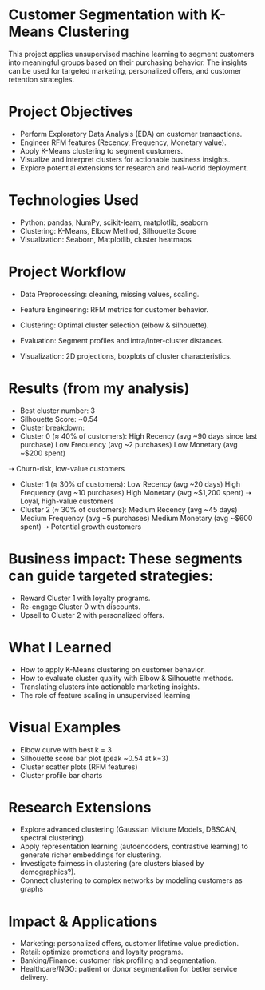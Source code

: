 # Customer Segmentation with K-Means Clustering

This project applies unsupervised machine learning to segment customers into meaningful groups based on their purchasing behavior. The insights can be used for targeted marketing, personalized offers, and customer retention strategies.

# Project Objectives
   - Perform Exploratory Data Analysis (EDA) on customer transactions.
   - Engineer RFM features (Recency, Frequency, Monetary value).
  -  Apply K-Means clustering to segment customers.
   - Visualize and interpret clusters for actionable business insights.
   - Explore potential extensions for research and real-world deployment.

# Technologies Used

  -  Python: pandas, NumPy, scikit-learn, matplotlib, seaborn
   - Clustering: K-Means, Elbow Method, Silhouette Score
   - Visualization: Seaborn, Matplotlib, cluster heatmaps

# Project Workflow

  - Data Preprocessing: cleaning, missing values, scaling.

  - Feature Engineering: RFM metrics for customer behavior.

   - Clustering: Optimal cluster selection (elbow & silhouette).

   - Evaluation: Segment profiles and intra/inter-cluster distances.
   - Visualization: 2D projections, boxplots of cluster characteristics.

# Results (from my analysis)

  - Best cluster number: 3
  - Silhouette Score: ~0.54
  - Cluster breakdown:
  - Cluster 0 (≈ 40% of customers):
      High Recency (avg ~90 days since last purchase)
      Low Frequency (avg ~2 purchases)
      Low Monetary (avg ~$200 spent)

➝ Churn-risk, low-value customers
 - Cluster 1 (≈ 30% of customers):
    Low Recency (avg ~20 days)
    High Frequency (avg ~10 purchases)
    High Monetary (avg ~$1,200 spent)
➝ Loyal, high-value customers
  - Cluster 2 (≈ 30% of customers):
    Medium Recency (avg ~45 days)
    Medium Frequency (avg ~5 purchases)
    Medium Monetary (avg ~$600 spent)
➝ Potential growth customers
 # Business impact: These segments can guide targeted strategies:
  - Reward Cluster 1 with loyalty programs.
  - Re-engage Cluster 0 with discounts.
  - Upsell to Cluster 2 with personalized offers.

# What I Learned

 - How to apply K-Means clustering on customer behavior.
 - How to evaluate cluster quality with Elbow & Silhouette methods.
 - Translating clusters into actionable marketing insights.
-  The role of feature scaling in unsupervised learning
# Visual Examples

  - Elbow curve with best k = 3
 - Silhouette score bar plot (peak ~0.54 at k=3)
 - Cluster scatter plots (RFM features)
- Cluster profile bar charts
# Research Extensions
 - Explore advanced clustering (Gaussian Mixture Models, DBSCAN, spectral clustering).
- Apply representation learning (autoencoders, contrastive learning) to generate richer embeddings for clustering.
- Investigate fairness in clustering (are clusters biased by demographics?).
- Connect clustering to complex networks by modeling customers as graphs

# Impact & Applications

 - Marketing: personalized offers, customer lifetime value prediction.
 - Retail: optimize promotions and loyalty programs.
 - Banking/Finance: customer risk profiling and segmentation.
- Healthcare/NGO: patient or donor segmentation for better service delivery.
